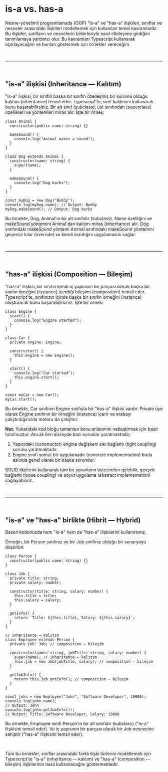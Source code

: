 <br/>

# is-a vs. has-a

Nesne-yönelimli programlamada (OOP) "is-a" ve "has-a" ilişkileri, sınıflar ve nesneler arasındaki ilişkileri modellemek için kullanılan temel kavramlardır. Bu ilişkiler, sınıfların ve nesnelerin birbirleriyle nasıl etkileşime girdiğini tanımlamaya yardımcı olur. Bu kavramları Typescript kullanarak açıklayacağım ve bunları göstermek için örnekler vereceğim.

<br/>

---

<br/>

## "is-a" ilişkisi (Inheritance — Kalıtım)

"is-a" ilişkisi, bir sınıfın başka bir sınıfın özelleşmiş bir sürümü olduğu kalıtımı (inheritance) temsil eder. Typescript'te, sınıf kalıtımını kullanarak bunu başarabilirsiniz. Bir alt sınıf (subclass), üst sınıfından (superclass) özellikleri ve yöntemleri miras alır. İşte bir örnek:

```tsx
class Animal {
  constructor(public name: string) {}

  makeSound() {
    console.log("Animal makes a sound");
  }
}

class Dog extends Animal {
  constructor(name: string) {
    super(name);
  }

  makeSound() {
    console.log("Dog barks");
  }
}

const myDog = new Dog("Buddy");
console.log(myDog.name); // Output: Buddy
myDog.makeSound(); // Output: Dog barks
```

Bu örnekte, Dog, Animal'ın bir alt sınıfıdır (subclass). Name özelliğini ve makeSound yöntemini Animal'dan kalıtım-miras (inheritance) alır. Dog sınıfındaki makeSound yöntemi Animal sınıfındaki makeSound yöntemini geçersiz kılar (override) ve kendi mantığını uygulamasını sağlar.

<br/>

---

<br/>

## "has-a" ilişkisi (Composition — Bileşim)

"has-a" ilişkisi, bir sınıfın kendi iç yapısının bir parçası olarak başka bir sınıfın örneğini (instance) içerdiği bileşimi (composition) temsil eder. Typescript'te, sınıfınızın içinde başka bir sınıfın örneğini (instance) oluşturarak bunu başarabilirsiniz. İşte bir örnek:

```tsx
class Engine {
  start() {
    console.log("Engine started");
  }
}

class Car {
  private engine: Engine;

  constructor() {
    this.engine = new Engine();
  }

  start() {
    console.log("Car started");
    this.engine.start();
  }
}

const myCar = new Car();
myCar.start();
```

Bu örnekte, Car sınıfının Engine sınıfıyla bir "has-a" ilişkisi vardır. Private üye olarak Engine sınıfının bir örneğini (instance) içerir ve arabayı çalıştırdığınızda motoru da çalıştırır.

**Not:** Yukarıdaki kod bloğu tamamen konu anlatımını netleştirmek için basit tutulmuştur. Ancak ileri düzeyde bazı sorunlar yaratmaktadır;

1. Yapıcıdaki (constructor) engine değişkeni sıkı bağlantı (tight coupling) sorunu yaratmaktadır.
2. Engine sınıfı somut bir uygulamadır (concrete implementation) buda aslında genel olarak bir başka sorundur.

SOLID ilkelerini kullanarak tüm bu sorunların üstesinden gelebilir, gevşek bağlantı (loose coupling) ve soyut uygulama (abstract implementation) sağlayabiliriz.

<br/>

---

<br/>

## "is-a" ve "has-a" birlikte (Hibrit — Hybrid)

Bazen kodunuzda hem "is-a" hem de "has-a" ilişkilerini kullanırsınız.

Örneğin, bir Person sınıfınız ve bir Job sınıfınız olduğu bir senaryoyu düşünün:

```tsx
class Person {
  constructor(public name: string) {}
}

class Job {
  private title: string;
  private salary: number;

  constructor(title: string, salary: number) {
    this.title = title;
    this.salary = salary;
  }

  getInfo() {
    return `Title: ${this.title}, Salary: ${this.salary}`;
  }
}

// inheritance — kalıtım
class Employee extends Person {
  private job: Job; // composition — bileşim

  constructor(name: string, jobTitle: string, salary: number) {
    super(name); // inheritance — kalıtım
    this.job = new Job(jobTitle, salary); // composition — bileşim
  }

  getJobInfo() {
    return this.job.getInfo(); // composition — bileşim
  }
}

const john = new Employee("John", "Software Developer", 10000);
console.log(john.name);
// Output: John
console.log(john.getJobInfo());
// Output: Title: Software Developer, Salary: 10000
```

Bu örnekte, Employee sınıfı Person'ın bir alt sınıfıdır (subclass) ("is-a" ilişkisini temsil eder). Ve iç yapısının bir parçası olarak bir Job nesnesine sahiptir ("has-a" ilişkisini temsil eder).

<br/>

Tüm bu örnekler, sınıflar arasındaki farklı ilişki türlerini modellemek için Typescript'te
"is-a" (inheritance — kalıtım) ve "has-a" (composition — bileşim) ilişkilerinin nasıl kullanılacağını göstermektedir.

